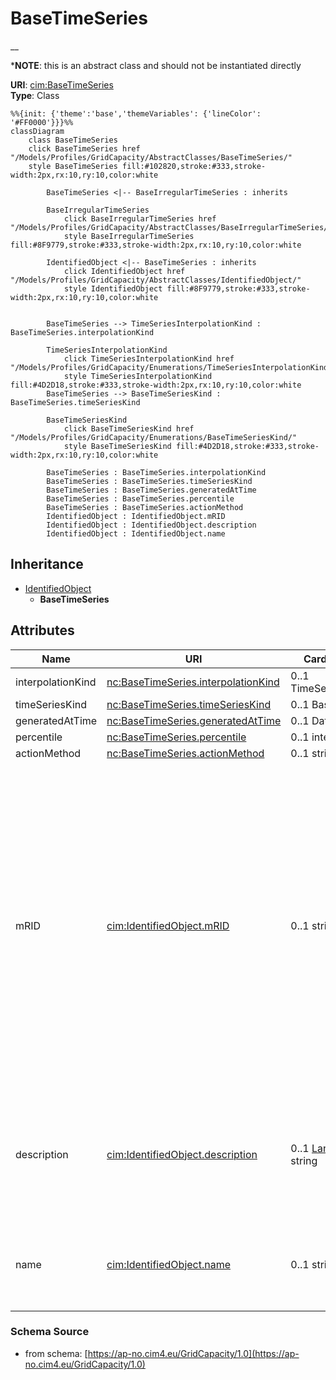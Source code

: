 # BaseTimeSeries

__

*__NOTE__: this is an abstract class and should not be instantiated directly

**URI**: [cim:BaseTimeSeries](https://cim.ucaiug.io/ns#BaseTimeSeries)<br />
**Type**: Class

```mermaid
%%{init: {'theme':'base','themeVariables': {'lineColor': '#FF0000'}}}%%
classDiagram
    class BaseTimeSeries
    click BaseTimeSeries href "/Models/Profiles/GridCapacity/AbstractClasses/BaseTimeSeries/"
    style BaseTimeSeries fill:#102820,stroke:#333,stroke-width:2px,rx:10,ry:10,color:white

        BaseTimeSeries <|-- BaseIrregularTimeSeries : inherits

        BaseIrregularTimeSeries
            click BaseIrregularTimeSeries href "/Models/Profiles/GridCapacity/AbstractClasses/BaseIrregularTimeSeries/"
            style BaseIrregularTimeSeries fill:#8F9779,stroke:#333,stroke-width:2px,rx:10,ry:10,color:white
     
        IdentifiedObject <|-- BaseTimeSeries : inherits
            click IdentifiedObject href "/Models/Profiles/GridCapacity/AbstractClasses/IdentifiedObject/"
            style IdentifiedObject fill:#8F9779,stroke:#333,stroke-width:2px,rx:10,ry:10,color:white


        BaseTimeSeries --> TimeSeriesInterpolationKind : BaseTimeSeries.interpolationKind

        TimeSeriesInterpolationKind
            click TimeSeriesInterpolationKind href "/Models/Profiles/GridCapacity/Enumerations/TimeSeriesInterpolationKind/"
            style TimeSeriesInterpolationKind fill:#4D2D18,stroke:#333,stroke-width:2px,rx:10,ry:10,color:white
        BaseTimeSeries --> BaseTimeSeriesKind : BaseTimeSeries.timeSeriesKind

        BaseTimeSeriesKind
            click BaseTimeSeriesKind href "/Models/Profiles/GridCapacity/Enumerations/BaseTimeSeriesKind/"
            style BaseTimeSeriesKind fill:#4D2D18,stroke:#333,stroke-width:2px,rx:10,ry:10,color:white

        BaseTimeSeries : BaseTimeSeries.interpolationKind
        BaseTimeSeries : BaseTimeSeries.timeSeriesKind
        BaseTimeSeries : BaseTimeSeries.generatedAtTime
        BaseTimeSeries : BaseTimeSeries.percentile
        BaseTimeSeries : BaseTimeSeries.actionMethod
        IdentifiedObject : IdentifiedObject.mRID
        IdentifiedObject : IdentifiedObject.description
        IdentifiedObject : IdentifiedObject.name
```

## Inheritance
* [IdentifiedObject](/Models/Profiles/GridCapacity/AbstractClasses/IdentifiedObject/)
    * **BaseTimeSeries**

## Attributes
| Name | URI | Cardinality and Range | Description | Inheritance |
| ---  | --- | --- | --- | --- |
| interpolationKind | [nc:BaseTimeSeries.interpolationKind](https://cim4.eu/ns/nc#BaseTimeSeries.interpolationKind) | 0..1 TimeSeriesInterpolationKind |  | direct |
| timeSeriesKind | [nc:BaseTimeSeries.timeSeriesKind](https://cim4.eu/ns/nc#BaseTimeSeries.timeSeriesKind) | 0..1 BaseTimeSeriesKind |  | direct |
| generatedAtTime | [nc:BaseTimeSeries.generatedAtTime](https://cim4.eu/ns/nc#BaseTimeSeries.generatedAtTime) | 0..1 DateTime |  | direct |
| percentile | [nc:BaseTimeSeries.percentile](https://cim4.eu/ns/nc#BaseTimeSeries.percentile) | 0..1 integer |  | direct |
| actionMethod | [nc:BaseTimeSeries.actionMethod](https://cim4.eu/ns/nc#BaseTimeSeries.actionMethod) | 0..1 string |  | direct |
| mRID | [cim:IdentifiedObject.mRID](https://cim.ucaiug.io/ns#IdentifiedObject.mRID) | 0..1 string | Master resource identifier issued by a model authority. The mRID is unique within an exchange context. Global uniqueness is easily achieved by using a UUID, as specified in RFC 4122, for the mRID. The use of UUID is strongly recommended.For CIMXML data files in RDF syntax conforming to IEC 61970-552, the mRID is mapped to rdf:ID or rdf:about attributes that identify CIM object elements. | IdentifiedObject |
| description | [cim:IdentifiedObject.description](https://cim.ucaiug.io/ns#IdentifiedObject.description) | 0..1 [LanguageObject](/Models/Profiles/GridCapacity/ConcreteClasses/LanguageObject/) or string | The description is a free human readable text describing or naming the object. It may be non unique and may not correlate to a naming hierarchy. | IdentifiedObject |
| name | [cim:IdentifiedObject.name](https://cim.ucaiug.io/ns#IdentifiedObject.name) | 0..1 string | The name is any free human readable and possibly non unique text naming the object. | IdentifiedObject |

### Schema Source
* from schema: [https://ap-no.cim4.eu/GridCapacity/1.0](https://ap-no.cim4.eu/GridCapacity/1.0)
